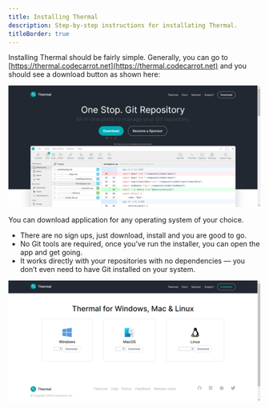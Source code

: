 ```yaml
---
title: Installing Thermal
description: Step-by-step instructions for installating Thermal.
titleBorder: true
---
```


Installing Thermal should be fairly simple. Generally, you can go to [https://thermal.codecarrot.net](https://thermal.codecarrot.net) and you should see a download button as shown here:

![Thermal website homepage](./images/thermal-website-homepage.png)

You can download application for any operating system of your choice.

- There are no sign ups, just download, install and you are good to go.
- No Git tools are required, once you’ve run the installer, you can open the app and get going.
- It works directly with your repositories with no dependencies — you don’t even need to have Git installed on your system.

![Download page screenshot](./images/download-page.png)

